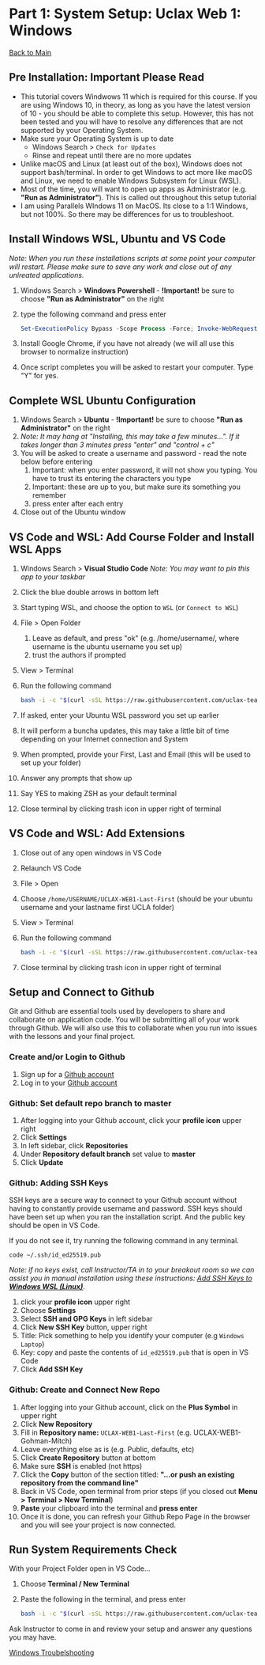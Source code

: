 # Part 1: System Setup: Uclax Web 1: Windows

[Back to Main](../../../../readme.md)

## Pre Installation: Important Please Read

-   This tutorial covers Windwows 11 which is required for this course. If you are using Windows 10, in theory, as long as you have the latest version of 10 - you should be able to complete this setup. However, this has not been tested and you will have to resolve any differences that are not supported by your Operating System.
-   Make sure your Operating System is up to date
    -   Windows Search > `Check for Updates`
    -   Rinse and repeat until there are no more updates
-   Unlike macOS and Linux (at least out of the box), Windows does not support bash/terminal. In order to get Windows to act more like macOS and Linux, we need to enable Windows Subsystem for Linux (WSL).
-   Most of the time, you will want to open up apps as Administrator (e.g. **"Run as Administrator"**). This is called out throughout this setup tutorial
-   I am using Parallels WIndows 11 on MacOS. Its close to a 1:1 Windows, but not 100%. So there may be differences for us to troubleshoot.

## Install Windows WSL, Ubuntu and VS Code

_Note: When you run these installations scripts at some point your computer will restart. Please make sure to save any work and close out of any unlreated applications._

1. Windows Search > **Windows Powershell** - **!Important!** be sure to choose **"Run as Administrator"** on the right
2. type the following command and press enter

    ```powershell
    Set-ExecutionPolicy Bypass -Scope Process -Force; Invoke-WebRequest -Uri "https://raw.githubusercontent.com/uclax-teach/uclax-web1-gohman-mitch-2025/refs/heads/master/_course_support/scripts/win11/1.install-windows-apps.ps1" -UseBasicParsing | Invoke-Expression
    ```

3. Install Google Chrome, if you have not already (we will all use this browser to normalize instruction)
4. Once script completes you will be asked to restart your computer. Type "Y" for yes.

## Complete WSL Ubuntu Configuration

1. Windows Search > **Ubuntu** - **!Important!** be sure to choose **"Run as Administrator"** on the right
2. _Note: It may hang at "Installing, this may take a few minutes...". If it takes longer than 3 minutes press "enter" and "control + c"_
3. You will be asked to create a username and password - read the note below before entering
    1. Important: when you enter password, it will not show you typing. You have to trust its entering the characters you type
    2. Important: these are up to you, but make sure its something you remember
    3. press enter after each entry
4. Close out of the Ubuntu window

## VS Code and WSL: Add Course Folder and Install WSL Apps

1. Windows Search > **Visual Studio Code** _Note: You may want to pin this app to your taskbar_
2. Click the blue double arrows in bottom left
3. Start typing WSL, and choose the option to `WSL` (or `Connect to WSL`)
4. File > Open Folder
    1. Leave as default, and press "ok" (e.g. /home/username/, where username is the ubuntu username you set up)
    2. trust the authors if prompted
5. View > Terminal
6. Run the following command

    ```bash
    bash -i -c "$(curl -sSL https://raw.githubusercontent.com/uclax-teach/uclax-web1-gohman-mitch-2025/refs/heads/master/_course_support/scripts/win11/2.wsl-ubuntu-root.sh)"
    ```

7. If asked, enter your Ubuntu WSL password you set up earlier
8. It will perform a buncha updates, this may take a little bit of time depending on your Internet connection and System
9. When prompted, provide your First, Last and Email (this will be used to set up your folder)
10. Answer any prompts that show up
11. Say YES to making ZSH as your default terminal
12. Close terminal by clicking trash icon in upper right of terminal

## VS Code and WSL: Add Extensions

1. Close out of any open windows in VS Code
2. Relaunch VS Code
3. File > Open
4. Choose `/home/USERNAME/UCLAX-WEB1-Last-First` (should be your ubuntu username and your lastname first UCLA folder)
5. View > Terminal
6. Run the following command

    ```bash
    bash -i -c "$(curl -sSL https://raw.githubusercontent.com/uclax-teach/uclax-web1-gohman-mitch-2025/refs/heads/master/_course_support/scripts/win11/3.wsl-ubuntu-course-folder.sh)"
    ```

7. Close terminal by clicking trash icon in upper right of terminal

## Setup and Connect to Github

Git and Github are essential tools used by developers to share and collaborate on application code. You will be submitting all of your work through Github. We will also use this to collaborate when you run into issues with the lessons and your final project.

### Create and/or Login to Github

1. Sign up for a [Github account](https://github.com/join)
2. Log in to your [Github account](https://github.com/login)

### Github: Set default repo branch to master

1. After logging into your Github account, click your **profile icon** upper right
2. Click **Settings**
3. In left sidebar, click **Repositories**
4. Under **Repository default branch** set value to **master**
5. Click **Update**

### Github: Adding SSH Keys

SSH keys are a secure way to connect to your Github account without having to constantly provide username and password. SSH keys should have been set up when you ran the installation script. And the public key should be open in VS Code.

If you do not see it, try running the following command in any terminal.

`code ~/.ssh/id_ed25519.pub`

_Note: if no keys exist, call Instructor/TA in to your breakout room so we can assist you in manual installation using these instructions: [Add SSH Keys to **Windows WSL (Linux)**](https://docs.github.com/en/authentication/connecting-to-github-with-ssh/generating-a-new-ssh-key-and-adding-it-to-the-ssh-agent?platform=linux)_.

1.  click your **profile icon** upper right
2.  Choose **Settings**
3.  Select **SSH and GPG Keys** in left sidebar
4.  Click **New SSH Key** button, upper right
5.  Title: Pick something to help you identify your computer (e.g `Windows Laptop`)
6.  Key: copy and paste the contents of `id_ed25519.pub` that is open in VS Code
7.  Click **Add SSH Key**

### Github: Create and Connect New Repo

1. After logging into your Github account, click on the **Plus Symbol** in upper right
2. Click **New Repository**
3. Fill in **Repository name:** `UCLAX-WEB1-Last-First` (e.g. UCLAX-WEB1-Gohman-Mitch)
4. Leave everything else as is (e.g. Public, defaults, etc)
5. Click **Create Repository** button at bottom
6. Make sure **SSH** is enabled (not https)
7. Click the **Copy** button of the section titled: **"…or push an existing repository from the command line"**
8. Back in VS Code, open terminal from prior steps (if you closed out **Menu > Terminal > New Terminal**)
9. **Paste** your clipboard into the terminal and **press enter**
10. Once it is done, you can refresh your Github Repo Page in the browser and you will see your project is now connected.

## Run System Requirements Check

With your Project Folder open in VS Code...

1. Choose **Terminal / New Terminal**
2. Paste the following in the terminal, and press enter

    ```bash
    bash -i -c "$(curl -sSL https://raw.githubusercontent.com/uclax-teach/uclax-web1-gohman-mitch-2025/refs/heads/master/_course_support/scripts/win11/4.wsl-ubuntu-system-requirements-check.sh)"
    ```

Ask Instructor to come in and review your setup and answer any questions you may have.

[Windows Troubelshooting](./Troubleshooting.md)
